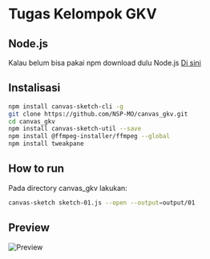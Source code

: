 # Tugas Kelompok GKV

## Node.js
Kalau belum bisa pakai npm download dulu Node.js [Di sini](https://nodejs.org/en/download/)

## Instalisasi
```sh
npm install canvas-sketch-cli -g
git clone https://github.com/NSP-MO/canvas_gkv.git
cd canvas_gkv
npm install canvas-sketch-util --save
npm install @ffmpeg-installer/ffmpeg --global
npm install tweakpane
```

## How to run
Pada directory canvas_gkv lakukan:
```sh
canvas-sketch sketch-01.js --open --output=output/01
```

## Preview
![Preview](https://drive.google.com/uc?id=1ZnAskSy64ymdRt71M9T459nhwPJALjOR)
